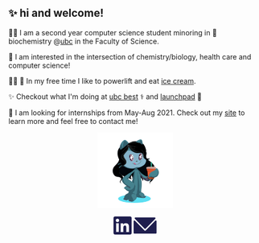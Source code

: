 ## ✨ hi and welcome!
👩‍💻 I am a second year computer science student minoring in 🧬 biochemistry @[ubc](https://ubc.ca) in the Faculty of Science. 

🤗 I am interested in the intersection of chemistry/biology, health care and computer science! 

🏋️‍♀️ 🍦 In my free time I like to powerlift and eat [ice cream](https://www.madebymarcus.ca/). 

✨ Checkout what I'm doing at [ubc best](https://github.com/UBC-BEST) ⚕️ and [launchpad](https://github.com/orgs/ubclaunchpad/teams/analytics) 🚀

💼 I am looking for internships from May-Aug 2021. Check out my [site](https://haolucy.tech/) to learn more and feel free to contact me!

<p align="center">
	<img src="octocat-1607469329228.png" height="150px">
</p>

<p align="center">
	<a href="https://linkedin.com/in/lucy-hao"><img src="LinkedInDark.svg"></a>
	<a href="mailto:hao.lucyy@gmail.com"><img src="EmailDark.svg"></a>
</p>

<!-- - developer @ [Launchpad](https://ubclaunchpad.com/) 🚀 -->
<!-- - outreach team @[Starhacks](https://www.starhacks.tech/) 🌟 -->



